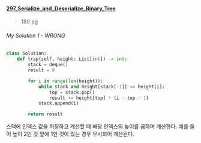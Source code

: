 #### [297_Serialize_and_Deserialize_Binary_Tree](https://leetcode.com/problems/trapping-rain-water/)
> 180 pg


###### My Solution 1 - WRONG

```python
class Solution:
    def trap(self, height: List[int]) -> int:
        stack = deque()
        result = 0

        for i in range(len(height)):
            while stack and height[stack[-1]] <= height[i]:
                top = stack.pop()
                result += height[top] * (i - top - 1)
            stack.append(i)

        return result
```

스택에 인덱스 값을 저장하고 계산할 때 해당 인덱스의 높이를 곱하며 계산한다. 예를 들어 높이 2인 것 앞에 1인 것이 있는 경우 무시되어 계산된다.

